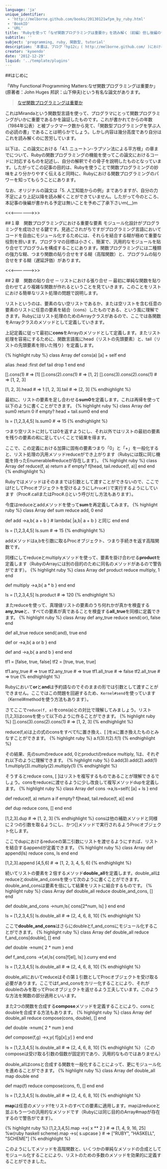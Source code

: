 ```yaml
---
language: 'ja'
unique_identifier:
 - 'http://melborne.github.com/books/20130121wfpm_by_ruby.html'
 - 'BookID'
 - 'URL'
title: 'Rubyを使って「なぜ関数プログラミングは重要か」を読み解く（前編）但し後編の予定なし'
subtitle: ''
subject: 'programming, ruby, 関数型, tutorial'
description: '本書は、ブログ「hp12c」( http://melborne.github.com/ )における「Rubyを使って「なぜ関数プログラミングは重要か」を解読しよう！」の電子書籍版です。'
creator: 'kyoendo'
date: '2012-12-29'
liquid: '../template/plugins'
---
```


##はじめに

「Why Functional Programming Matters:なぜ関数プログラミングは重要か」(原著者：John Huges 邦訳：山下伸夫)という有名な論文があります。

> [なぜ関数プログラミングは重要か](http://www.sampou.org/haskell/article/whyfp.html)

これはMirandaという関数型言語を使って、プログラマにとって関数プログラミングがいかに重要であるかを論証したものです。これが書かれてからの年数（1984年公表）と被ブックマーク数から見て、「関数型プログラミングを学ぶ人の必読の書」であることは明らかでしょう。しかし内容は幾分高度であり自分はこれを読み解くのに苦労しています。

以下は、この論文における「4.1. ニュートン-ラプソン法による平方根」の章までについて、Rubyの関数プログラミングの機能を使ってこの論文におけるコードに対応するものを記述し、自分の解釈でその骨子を説明したものとなっています。したがってこの記事の目的は、Rubyを使うことで関数プログラミングの妙味をより分かりやすく伝えると同時に、Rubyにおける関数プログラミングのパワーを知ってもらうことにあります。

なお、オリジナルの論文は「5. 人工知能からの例」までありますが、自分の力不足により上記以降を読み解くことができていません。したがって今のところ、本記事の後編が書かれる予定は無いことを予めご了承下さいm(__)m


<<<------>>>


##１章　関数プログラミングにおける重要な要素
モジュール化設計がプログラミングを成功させる鍵です。見過ごされがちですがプログラミング言語においてコードを自由にモジュール化するためには、それらを結合する糊が極めて重要な役割を担います。プログラマの目標は小さく、簡潔で、汎用的なモジュールを貼り合せてプログラムを構成することにあります。関数プログラミングには二種類の強力な糊、つまり関数の貼り合せをする糊（高階関数）と、プログラムの貼り合せをする糊（遅延評価）があります。

<<<------>>>

##２章　関数の貼り合せ ─ リストにおける張り合せ ─
最初に単純な関数を貼り合わせてより複雑な関数が作れるということを見ていきます。このことをリストにおける簡単なリスト処理の問題で説明します。

リストというのは、要素のない空リストであるか、または空リストを含む任意の要素のリストに任意の要素を結合（cons）したものである、という風に理解できます。Rubyにはリスト処理のためのArrayクラスがあるので、ここでは各関数をArrayクラスのメソッドとして定義していきます。

上記定義に従って最初に**cons**をArrayのメソッドとして定義します。またリスト処理を容易にするために、関数言語風にhead（リストの先頭要素）と、tail（リストの先頭要素を除いた残り）を定義します。

{% highlight ruby %}
class Array
  def cons(a)
    [a] + self
  end

  alias :head :first
  def tail
    drop 1
  end
end

[].cons(1) # => [1]
[].cons(2).cons(1) # => [1, 2]
[].cons(3).cons(2).cons(1) # => [1, 2, 3]

[1, 2, 3].head # => 1
[1, 2, 3].tail # => [2, 3]
{% endhighlight %}


最初に、リストの要素を足し合わせる**sum0**を定義します。これは再帰を使って以下のように書くことができます。
{% highlight ruby %}
class Array
  def sum0
    return 0 if empty?
    head + tail.sum0
  end
end

ls = [1,2,3,4,5]
ls.sum0 # => 15
{% endhighlight %}

つまり空リストに対しては0を返すようにし、それ以外ではリストの最初の要素を残りの要素の和に足していくことで結果を得ます。

ここで、この定義における加算に固有の要素つまり「0」と「+」を一般化すると、リスト処理の汎用メソッドreduceができ上がります（Rubyには既に同じ機能を持ったEnumerable#reduceが存在します）。
{% highlight ruby %}
class Array
  def reduce(f, a)
    return a if empty?
    f[head, tail.reduce(f, a)]
  end
end
{% endhighlight %}

Rubyではメソッドはそのままでは引数として渡すことができないので、ここではfとしてProcオブジェクトを受けるようにし`Proc#[]`で実行するようにしています（Proc#.callまたはProc#.()という呼びだし方法もあります）。

今度はreduceとaddメソッドを使って**sum**を再定義してみます。
{% highlight ruby %}
class Array
  def sum
    reduce add, 0
  end

  def add
    ->a,b{ a + b } # lambda{ |a,b| a + b } と同じ
  end
end

ls = [1,2,3,4,5]
ls.sum # => 15
{% endhighlight %}

addメソッドはa,bを引数に取るProcオブジェクト、つまり手続きを返す高階関数です。

同様にしてreduceとmultiplyメソッドを使って、要素を掛け合わせる**product**を定義します（RubyのArrayには別の目的のために同名のメソッドがあるので警告がでます）。
{% highlight ruby %}
class Array
  def product
    reduce multiply, 1
  end

  def multiply
    ->a,b{ a * b }
  end
end

ls = [1,2,3,4,5]
ls.product # => 120
{% endhighlight %}

またreduceを使って、真理値リストの要素のうち何れかが真かを検査する**any_true**と、すべての要素が真であることを検査する**all_true**を同様に定義できます。
{% highlight ruby %}
class Array
  def any_true
    reduce send(:or), false
  end

  def all_true
    reduce send(:and), true
  end

  def or
    ->a,b{ a or b }
  end

  def and
    ->a,b{ a and b }
  end
end

tf1 = [false, true, false]
tf2 = [true, true, true]

tf1.any_true # => true
tf2.any_true # => true
tf1.all_true # => false
tf2.all_true # => true
{% endhighlight %}

Rubyにおいて**or**と**and**は予約語なのでそのままの形では引数として渡すことができません。ここではこの問題を回避するため、`Kernel#send`を使っています（Kernel#methodを使う方法もあります）。

さてここで`reduce(f, a)`をcons(a)との対比で理解してみましょう。リスト[1,2,3]はconsを使って以下のように作ることができます。
{% highlight ruby %}
[].cons(3).cons(2).cons(1) # => [1, 2, 3]
{% endhighlight %}

reduce(f,a)は上の式のconsをすべてfに置き換え、\[ \]をaに置き換えたものとみなすことができます。
{% highlight ruby %}
a.f(3).f(2).f(1)
{% endhighlight %}

その結果、先のsumのreduce add, 0とproductのreduce multiply, 1は、それぞれ以下のように理解できます。
{% highlight ruby %}
0.add(3).add(2).add(1)
1.multiply(3).multiply(2).multiply(1)
{% endhighlight %}

そうするとreduce cons, \[ \]はリストを複写するものであることが理解できるでしょう。consをreduceに渡せるように少し改良して複写メソッドdupを定義します。
{% highlight ruby %}
class Array
  def cons
    ->a,ls=self{ [a] + ls }
  end

  def reduce(f, a)
    return a if empty?
    f[head, tail.reduce(f, a)]
  end

  def dup
    reduce cons, []
  end
end

[1,2,3].dup # => [1, 2, 3]
{% endhighlight %}
consは他の補助メソッドと同様に２つの引数を取るようにし、かつ[]メソッドで実行されるようProcオブジェクト化します。

ここでdupにおけるreduceの第二引数にリストを渡せるようにすれば、リストを結合するappendが定義できます。
{% highlight ruby %}
class Array
  def append(ls)
    reduce cons, ls
  end
end

[1,2,3].append [4,5,6] # => [1, 2, 3, 4, 5, 6]
{% endhighlight %}

続いてリストの要素を２倍するメソッド**double_all**を定義します。double_allはreduceとdouble_and_consを使って次のように書くことができます。double_and_consは要素を倍にして結果をリストに結合するものです。
{% highlight ruby %}
class Array
  def double_all
    reduce double_and_cons, []
  end

  def double_and_cons
    ->num,ls{ cons[2*num, ls] }
  end
end

ls = [1,2,3,4,5]
ls.double_all # => [2, 4, 6, 8, 10]
{% endhighlight %}

ここで**double_and_cons**はさらにdoubleとf_and_consにモジュール化することができます。
{% highlight ruby %}
class Array
  def double_all
    reduce f_and_cons[double], []
  end
  
  def double
    ->num{ 2 * num }
  end
  
  def f_and_cons
    ->f,el,ls{ cons[f[el], ls] }.curry
  end
end

ls = [1,2,3,4,5]
ls.double_all # => [2, 4, 6, 8, 10]
{% endhighlight %}

double_allにおいてreduceはその第１引数としてProcオブジェクトを受け取る必要があります。ここではf_and_consをカリー化することにより、それがdoubleのみを取ってProcオブジェクトを返せるよう工夫しています。このような方法を関数の部分適用といいます。

また2つの関数を合成する**compose**メソッドを定義することにより、consとdoubleを合成する方法もあります。
{% highlight ruby %}
class Array
  def double_all
    reduce compose(cons, double), []
  end

  def double
    ->num{ 2 * num }
  end
  
  def compose(f,g)
    ->x,y{ f[g[x],y] }
  end
end

ls = [1,2,3,4,5]
ls.double_all # => [2, 4, 6, 8, 10]
{% endhighlight %}
（このcomposeは受け取る引数の個数が固定的であり、汎用的なものではありません）

double_allはconsと合成する関数を一般化することによって、更にモジュール化を進めることができます。
{% highlight ruby %}
class Array
  def double_all
    map double
  end

  def map(f)
    reduce compose(cons, f), []
  end
end

ls = [1,2,3,4,5]
ls.double_all # => [2, 4, 6, 8, 10]
{% endhighlight %}

**map**は任意のメソッドfをリストのすべての要素に適用します。mapはreduceと並ぶもう一つの汎用的なメソッドです（Rubyには同じ目的のArray#mapが存在するので警告がでます）。

{% highlight ruby %}
[1,2,3,4,5].map ->x{ x ** 2 } # => [1, 4, 9, 16, 25]
%w(ruby haskell scheme).map ->s{ s.upcase } # => ["RUBY", "HASKELL", "SCHEME"]
{% endhighlight %}

このようにしてメソッドを高階関数と、いくつかの単純なメソッドの合成としてモジュール化することにより、リストのための多数のメソッドを効果的に定義することができました。

